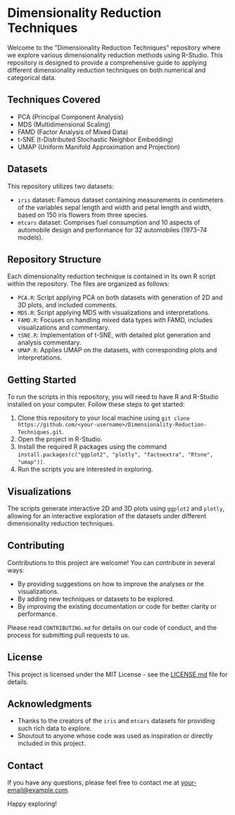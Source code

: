# Dimensionality Reduction Techniques

Welcome to the "Dimensionality Reduction Techniques" repository where we explore various dimensionality reduction methods using R-Studio. This repository is designed to provide a comprehensive guide to applying different dimensionality reduction techniques on both numerical and categorical data.

## Techniques Covered
- PCA (Principal Component Analysis)
- MDS (Multidimensional Scaling)
- FAMD (Factor Analysis of Mixed Data)
- t-SNE (t-Distributed Stochastic Neighbor Embedding)
- UMAP (Uniform Manifold Approximation and Projection)

## Datasets
This repository utilizes two datasets:
- `iris` dataset: Famous dataset containing measurements in centimeters of the variables sepal length and width and petal length and width, based on 150 iris flowers from three species.
- `mtcars` dataset: Comprises fuel consumption and 10 aspects of automobile design and performance for 32 automobiles (1973–74 models).

## Repository Structure
Each dimensionality reduction technique is contained in its own R script within the repository. The files are organized as follows:
- `PCA.R`: Script applying PCA on both datasets with generation of 2D and 3D plots, and included comments.
- `MDS.R`: Script applying MDS with visualizations and interpretations.
- `FAMD.R`: Focuses on handling mixed data types with FAMD, includes visualizations and commentary.
- `tSNE.R`: Implementation of t-SNE, with detailed plot generation and analysis commentary.
- `UMAP.R`: Applies UMAP on the datasets, with corresponding plots and interpretations.

## Getting Started
To run the scripts in this repository, you will need to have R and R-Studio installed on your computer. Follow these steps to get started:
1. Clone this repository to your local machine using `git clone https://github.com/<your-username>/Dimensionality-Reduction-Techniques.git`.
2. Open the project in R-Studio.
3. Install the required R packages using the command `install.packages(c("ggplot2", "plotly", "factoextra", "Rtsne", "umap"))`.
4. Run the scripts you are interested in exploring.

## Visualizations
The scripts generate interactive 2D and 3D plots using `ggplot2` and `plotly`, allowing for an interactive exploration of the datasets under different dimensionality reduction techniques.

## Contributing
Contributions to this project are welcome! You can contribute in several ways:
- By providing suggestions on how to improve the analyses or the visualizations.
- By adding new techniques or datasets to be explored.
- By improving the existing documentation or code for better clarity or performance.

Please read `CONTRIBUTING.md` for details on our code of conduct, and the process for submitting pull requests to us.

## License
This project is licensed under the MIT License - see the [LICENSE.md](LICENSE.md) file for details.

## Acknowledgments
- Thanks to the creators of the `iris` and `mtcars` datasets for providing such rich data to explore.
- Shoutout to anyone whose code was used as inspiration or directly included in this project.

## Contact
If you have any questions, please feel free to contact me at [your-email@example.com](mailto:your-email@example.com).

Happy exploring!
